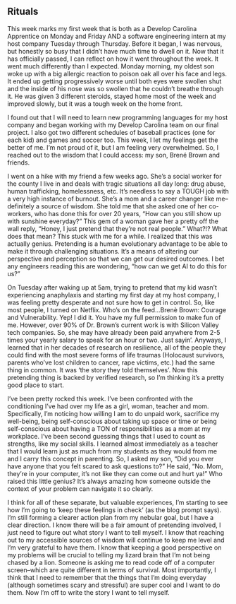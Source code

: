 ## Rituals

This week marks my first week that is both as a Develop Carolina Apprentice on Monday and Friday AND a software engineering intern at my host company Tuesday through Thursday. Before it began, I was nervous, but honestly so busy that I didn’t have much time to dwell on it. Now that it has officially passed, I can reflect on how it went throughout the week. It went much differently than I expected. Monday morning, my oldest son woke up with a big allergic reaction to poison oak all over his face and legs. It ended up getting progressively worse until both eyes were swollen shut and the inside of his nose was so swollen that he couldn’t breathe through it. He was given 3 different steroids, stayed home most of the week and improved slowly, but it was a tough week on the home front. 

I found out that I will need to learn new programming languages for my host company and began working with my Develop Carolina team on our final project. I also got two different schedules of baseball practices (one for each kid) and games and soccer too. This week, I let my feelings get the better of me. I’m not proud of it, but I am feeling very overwhelmed. So, I reached out to the wisdom that I could access: my son, Brené Brown and friends. 

I went on a hike with my friend a few weeks ago. She’s a social worker for the county I live in and deals with tragic situations all day long: drug abuse, human trafficking, homelessness, etc. It’s needless to say a TOUGH job with a very high instance of burnout. She’s a mom and a career changer like me–definitely a source of wisdom. She told me that she asked one of her co-workers, who has done this for over 20 years, “How can you still show up with sunshine everyday?” This gem of a woman gave her a pretty off the wall reply, “Honey, I just pretend that they’re not real people.” What?!? What does that mean? This stuck with me for a while. I realized that this was actually genius. Pretending is a human evolutionary advantage to be able to make it through challenging situations. It’s a means of altering our perspective and perception so that we can get our desired outcomes. I bet any engineers reading this are wondering, “how can we get AI to do this for us?”

On Tuesday after waking up at 5am, trying to pretend that my kid wasn’t experiencing anaphylaxis and starting my first day at my host company, I was feeling pretty desperate and not sure how to get in control. So, like most people, I turned on Netflix. Who’s on the feed…Brenè Brown: Courage and Vulnerability. Yep! I did it. You have my full permission to make fun of me. However, over 90% of Dr. Brown’s current work is with Silicon Valley tech companies. So, she may have already been paid anywhere from 2-5 times your yearly salary to speak for an hour or two. Just sayin’. Anyways, I learned that in her decades of research on resilience, all of the people they could find with the most severe forms of life traumas (Holocaust survivors, parents who’ve lost children to cancer, rape victims, etc.) had the same thing in common. It was ‘the story they told themselves’. Now this pretending thing is backed by verified research, so I’m thinking it’s a pretty good place to start. 

I’ve been pretty rocked this week. I’ve been confronted with the conditioning I’ve had over my life as a girl, woman, teacher and mom. Specifically, I’m noticing how willing I am to do unpaid work, sacrifice my well-being, being self-conscious about taking up space or time or being self-conscious about having a TON of responsibilities as a mom at my workplace. I’ve been second guessing things that I used to count as strengths, like my social skills. I learned almost immediately as a teacher that I would learn just as much from my students as they would from me and I carry this concept in parenting. So, I asked my son, “Did you ever have anyone that you felt scared to ask questions to?” He said, “No. Mom, they’re in your computer, it’s not like they can come out and hurt ya!” Who raised this little genius? It’s always amazing how someone outside the context of your problem can navigate it so clearly. 

I think for all of these separate, but valuable experiences, I’m starting to see how I’m going to ‘keep these feelings in check’ (as the blog prompt says). I’m still forming a clearer action plan from my nebular goal, but I have a clear direction. I know there will be a fair amount of pretending involved, I just need to figure out what story I want to tell myself. I know that reaching out to my accessible sources of wisdom will continue to keep me level and I’m very grateful to have them. I know that keeping a good perspective on my problems will be crucial to telling my lizard brain that I’m not being chased by a lion. Someone is asking me to read code off of a computer screen–which are quite different in terms of survival. Most importantly, I think that I need to remember that the things that I’m doing everyday (although sometimes scary and stressful) are super cool and I want to do them. Now I’m off to write the story I want to tell myself. 
